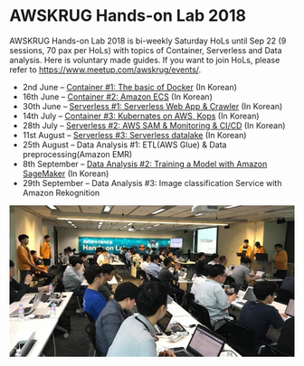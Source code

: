 # AWSKRUG Hands-on Lab 2018

AWSKRUG Hands-on Lab 2018 is bi-weekly Saturday HoLs until Sep 22 (9 sessions, 70 pax per HoLs) with topics of Container, Serverless and Data analysis. Here is voluntary made guides. If you want to join HoLs, please refer to <https://www.meetup.com/awskrug/events/>.

* 2nd June – [Container #1: The basic of Docker](Container/1_Docker)  (In Korean)
* 16th June – [Container #2: Amazon ECS](Container/2_ECS)  (In Korean)
* 30th June – [Serverless #1: Serverless Web App & Crawler](Serverless/1_WebApp-Crawler)  (In Korean)
* 14th July – [Container #3: Kubernates on AWS, Kops](Container/3_Kubernetes) (In Korean)
* 28th July – [Serverless #2: AWS SAM & Monitoring & CI/CD](https://github.com/ChanghoonHyun/SAM-hands-on) (In Korean)
* 11st August – [Serverless #3: Serverless datalake](Serverless/3_serverless_datalake) (In Korean)
* 25th August – Data Analysis #1: ETL(AWS Glue) & Data preprocessing(Amazon EMR)
* 8th  September – [Data Analysis #2: Training a Model with Amazon SageMaker](DataAnalysis/2_ModelTraining) (In Korean)
* 29th September – Data Analysis #3: Image classification Service with Amazon Rekognition

![AWSKRUG Hands-on Labs on 2nd June, 2018](https://github.com/awskrug/handson-labs-2018/blob/master/awskrug-hols-2018.jpg)
